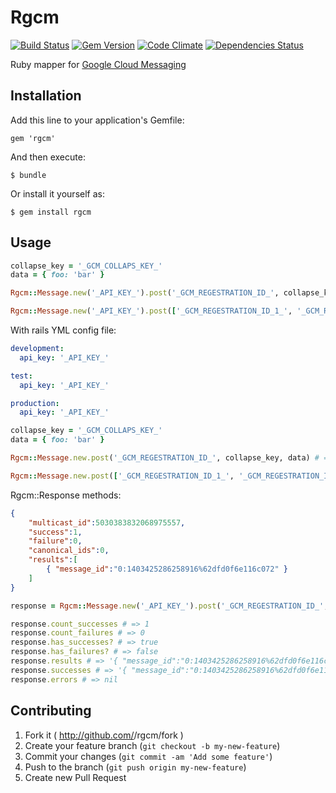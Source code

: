 # Rgcm

[![Build Status](https://api.travis-ci.org/aklaiber/rgcm.svg)][travis]
[![Gem Version](http://img.shields.io/gem/v/rgcm.svg)][gem]
[![Code Climate](https://codeclimate.com/github/aklaiber/rgcm.png)][codeclimate]
[![Dependencies Status](http://img.shields.io/gemnasium/aklaiber/rgcm.svg)][gemnasium]

[travis]: https://travis-ci.org/aklaiber/rgcm
[gem]: https://rubygems.org/gems/rgcm
[codeclimate]: https://codeclimate.com/github/aklaiber/rgcm
[gemnasium]: https://gemnasium.com/aklaiber/rgcm


Ruby mapper for [Google Cloud Messaging](http://developer.android.com/guide/google/gcm/index.html)

## Installation

Add this line to your application's Gemfile:

    gem 'rgcm'

And then execute:

    $ bundle

Or install it yourself as:

    $ gem install rgcm

## Usage

``` ruby
collapse_key = '_GCM_COLLAPS_KEY_' 
data = { foo: 'bar' }

Rgcm::Message.new('_API_KEY_').post('_GCM_REGESTRATION_ID_', collapse_key, data) # => Rgcm::Response

Rgcm::Message.new('_API_KEY_').post(['_GCM_REGESTRATION_ID_1_', '_GCM_REGESTRATION_ID_2_'], collapse_key, data) # => Rgcm::Response
```

With rails YML config file:

``` yml
development:
  api_key: '_API_KEY_'

test:
  api_key: '_API_KEY_'

production:
  api_key: '_API_KEY_'
```

``` ruby
collapse_key = '_GCM_COLLAPS_KEY_' 
data = { foo: 'bar' }

Rgcm::Message.new.post('_GCM_REGESTRATION_ID_', collapse_key, data) # => Rgcm::Response

Rgcm::Message.new.post(['_GCM_REGESTRATION_ID_1_', '_GCM_REGESTRATION_ID_2_'], collapse_key, data) # => Rgcm::Response
```

Rgcm::Response methods:

```json
{
    "multicast_id":5030383832068975557,
    "success":1,
    "failure":0,
    "canonical_ids":0,
    "results":[
        { "message_id":"0:1403425286258916%62dfd0f6e116c072" }
    ]
}
```

``` ruby
response = Rgcm::Message.new('_API_KEY_').post('_GCM_REGESTRATION_ID_', collapse_key, data)

response.count_successes # => 1
response.count_failures # => 0
response.has_successes? # => true
response.has_failures? # => false
response.results # => '{ "message_id":"0:1403425286258916%62dfd0f6e116c072" }' 
response.successes # => '{ "message_id":"0:1403425286258916%62dfd0f6e116c072" }' 
response.errors # => nil
```

## Contributing

1. Fork it ( http://github.com/<my-github-username>/rgcm/fork )
2. Create your feature branch (`git checkout -b my-new-feature`)
3. Commit your changes (`git commit -am 'Add some feature'`)
4. Push to the branch (`git push origin my-new-feature`)
5. Create new Pull Request
